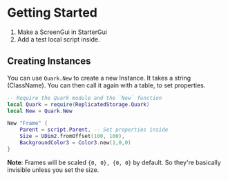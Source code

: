 # Getting Started

1. Make a ScreenGui in StarterGui
2. Add a test local script inside.

## Creating Instances

You can use `Quark.New` to create a new Instance. It takes a string (ClassName). You can then call it again with a table, to set properties.

```lua
-- Require the Quark module and the `New` function
local Quark = require(ReplicatedStorage.Quark)
local New = Quark.New

New "Frame" {
    Parent = script.Parent, -- Set properties inside
    Size = UDim2.fromOffset(100, 100),
    BackgroundColor3 = Color3.new(1,0,0)
}
```

**Note**: Frames will be scaled `{0, 0}, {0, 0}` by default. So they're basically invisible unless you set the size.
